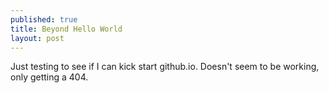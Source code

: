 ```yaml
---
published: true
title: Beyond Hello World
layout: post
---
```

Just testing to see if I can kick start github.io. Doesn't seem to be working, only getting a 404.